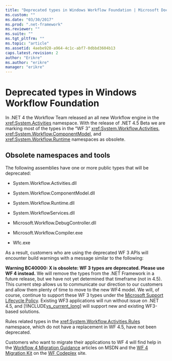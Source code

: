 ```yaml
---
title: "Deprecated types in Windows Workflow Foundation | Microsoft Docs"
ms.custom: ""
ms.date: "03/30/2017"
ms.prod: ".net-framework"
ms.reviewer: ""
ms.suite: ""
ms.tgt_pltfrm: ""
ms.topic: "article"
ms.assetid: 4aebe928-a964-4c1c-abf7-0dbbd3604b13
caps.latest.revision: 2
author: "Erikre"
ms.author: "erikre"
manager: "erikre"
---
```

# Deprecated types in Windows Workflow Foundation
In .NET 4 the Workflow Team released an all new Workflow engine in the <xref:System.Activities> namespace. With the release of .NET 4.5 Beta we are marking most of the types in the “WF 3” <xref:System.Workflow.Activities>, <xref:System.Workflow.ComponentModel>, and  <xref:System.Workflow.Runtime> namespaces as obsolete.  
  
## Obsolete namespaces and tools  
 The following assemblies have one or more public types that will be deprecated:  
  
-   System.Workflow.Activities.dll  
  
-   System.Workflow.ComponentModel.dll  
  
-   System.Workflow.Runtime.dll  
  
-   System.WorkflowServices.dll  
  
-   Microsoft.Workflow.DebugController.dll  
  
-   Microsoft.Workflow.Compiler.exe  
  
-   Wfc.exe  
  
 As a result, customers who are using the deprecated WF 3 APIs will encounter build warnings with a message similar to the following:  
  
 **Warning BC40000: X is obsolete: WF 3 types are deprecated. Please use WF 4 instead.** We will remove the types from the .NET Framework in a future release, but we have not yet determined that timeframe (not in 4.5). This current step allows us to communicate our direction to our customers and allow them plenty of time to move to the new WF4 model. We will, of course, continue to support these WF 3 types under the [Microsoft Support Lifecycle Policy](http://aka.ms/MicrosoftSupportLifecycle). Existing WF3 applications will run without issue on .NET 4.5, and [!INCLUDE[vs_current_long](../../../includes/vs-current-long-md.md)] will support new and existing WF3-based solutions.  
  
 Rules related types in the <xref:System.Workflow.Activities.Rules> namespace, which do not have a replacement in WF 4.5, have not been deprecated.  
  
 Customers who want to migrate their applications to WF 4 will find help in the [Workflow 4 Migration Guidance](http://aka.ms/WF4MigrationGuidance) articles on MSDN and the [WF 4 Migration Kit](http://aka.ms/WF4MigrationKit) on the [WF Codeplex](http://aka.ms/WFCodeplex) site.